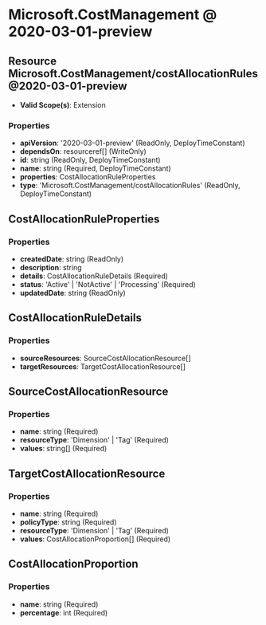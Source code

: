 # Microsoft.CostManagement @ 2020-03-01-preview

## Resource Microsoft.CostManagement/costAllocationRules@2020-03-01-preview
* **Valid Scope(s)**: Extension
### Properties
* **apiVersion**: '2020-03-01-preview' (ReadOnly, DeployTimeConstant)
* **dependsOn**: resourceref[] (WriteOnly)
* **id**: string (ReadOnly, DeployTimeConstant)
* **name**: string (Required, DeployTimeConstant)
* **properties**: CostAllocationRuleProperties
* **type**: 'Microsoft.CostManagement/costAllocationRules' (ReadOnly, DeployTimeConstant)

## CostAllocationRuleProperties
### Properties
* **createdDate**: string (ReadOnly)
* **description**: string
* **details**: CostAllocationRuleDetails (Required)
* **status**: 'Active' | 'NotActive' | 'Processing' (Required)
* **updatedDate**: string (ReadOnly)

## CostAllocationRuleDetails
### Properties
* **sourceResources**: SourceCostAllocationResource[]
* **targetResources**: TargetCostAllocationResource[]

## SourceCostAllocationResource
### Properties
* **name**: string (Required)
* **resourceType**: 'Dimension' | 'Tag' (Required)
* **values**: string[] (Required)

## TargetCostAllocationResource
### Properties
* **name**: string (Required)
* **policyType**: string (Required)
* **resourceType**: 'Dimension' | 'Tag' (Required)
* **values**: CostAllocationProportion[] (Required)

## CostAllocationProportion
### Properties
* **name**: string (Required)
* **percentage**: int (Required)

